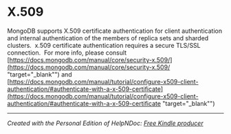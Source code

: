 # X.509

MongoDB supports X.509 certificate authentication for client authentication and internal authentication of the members of replica sets and sharded clusters.&nbsp; x.509 certificate authentication requires a secure TLS/SSL connection.&nbsp; For more info, please consult [https://docs.mongodb.com/manual/core/security-x.509/](<https://docs.mongodb.com/manual/core/security-x.509/> "target=\"\_blank\"") and [https://docs.mongodb.com/manual/tutorial/configure-x509-client-authentication/#authenticate-with-a-x-509-certificate](<https://docs.mongodb.com/manual/tutorial/configure-x509-client-authentication/#authenticate-with-a-x-509-certificate> "target=\"\_blank\"")&nbsp;


***
_Created with the Personal Edition of HelpNDoc: [Free Kindle producer](<https://www.helpndoc.com/feature-tour/create-ebooks-for-amazon-kindle>)_
